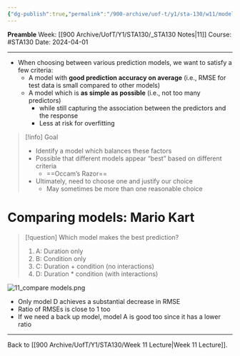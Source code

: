 ```yaml
---
{"dg-publish":true,"permalink":"/900-archive/uof-t/y1/sta-130/w11/model-comparison-and-selection/","created":"2024-04-01T11:53:24.419-07:00","updated":"2024-04-01T14:52:15.271-07:00"}
---
```


**Preamble**
Week: [[900 Archive/UofT/Y1/STA130/_STA130 Notes\|11]]
Course: #STA130
Date: 2024-04-01

---

- When choosing between various prediction models, we want to satisfy a few criteria:
    - A model with **good prediction accuracy on average** (i.e., RMSE for test data is small compared to other models)
    - A model which is **as simple as possible** (i.e., not too many predictors)
        - while still capturing the association between the predictors and the response
        - Less at risk for overfitting

> [!info] Goal
> - Identify a model which balances these factors
> - Possible that different models appear “best” based on different criteria
>     - ==Occam’s Razor==
> - Ultimately, need to choose one and justify our choice
>     - May sometimes be more than one reasonable choice

# Comparing models: Mario Kart

> [!question] Which model makes the best prediction?
> 1. A: Duration only
> 2. B: Condition only
> 3. C: Duration + condition (no interactions)
> 4. D: Duration * condition (with interactions)


![11_compare models.png](/img/user/900%20Archive/UofT/Y1/Files/STA130/11_compare%20models.png)

- Only model D achieves a substantial decrease in RMSE
- Ratio of RMSEs is close to 1 too
- If we need a back up model, model A is good too since it has a lower ratio

---
Back to [[900 Archive/UofT/Y1/STA130/Week 11 Lecture\|Week 11 Lecture]].